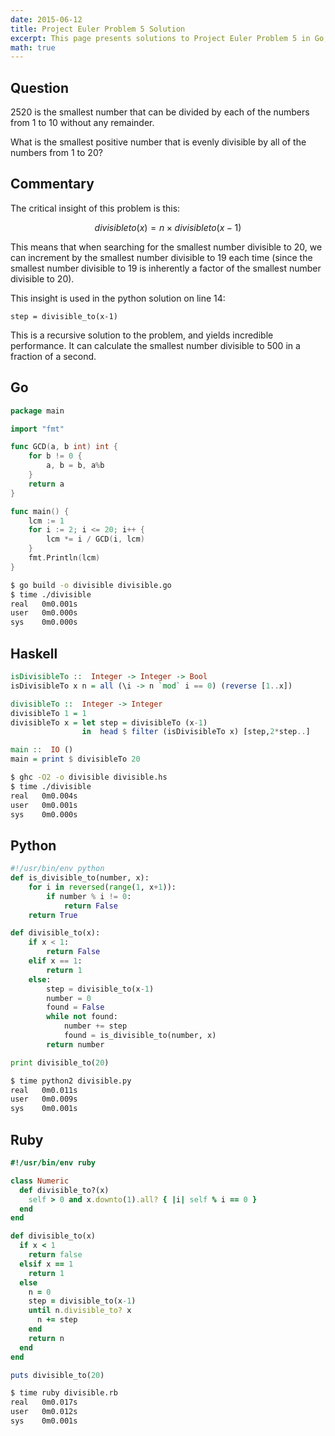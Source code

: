 ```yaml
---
date: 2015-06-12
title: Project Euler Problem 5 Solution
excerpt: This page presents solutions to Project Euler Problem 5 in Go, Haskell, Python and Ruby.
math: true
---
```



## Question

2520 is the smallest number that can be divided by each
of the numbers from 1 to 10 without any remainder.

What is the smallest positive number that is evenly divisible
by all of the numbers from 1 to 20?




## Commentary

The critical insight of this problem is this:

$$divisibleto(x) = n \times divisibleto(x-1)$$

This means that when searching for the smallest number divisible to 20,
we can increment by the smallest number divisible to 19 each time (since the 
smallest number divisible to 19 is inherently a factor of the smallest number
divisible to 20).

This insight is used in the python solution on line 14:

	step = divisible_to(x-1)

This is a recursive solution to the problem, and yields incredible performance. It can calculate
the smallest number divisible to 500 in a fraction of a second.




## Go

```go
package main

import "fmt"

func GCD(a, b int) int {
    for b != 0 {
        a, b = b, a%b
    }
    return a
}

func main() {
    lcm := 1
    for i := 2; i <= 20; i++ {
        lcm *= i / GCD(i, lcm)
    }
    fmt.Println(lcm)
}
```


```bash
$ go build -o divisible divisible.go
$ time ./divisible
real   0m0.001s
user   0m0.000s
sys    0m0.000s
```



## Haskell

```haskell
isDivisibleTo ::  Integer -> Integer -> Bool
isDivisibleTo x n = all (\i -> n `mod` i == 0) (reverse [1..x])

divisibleTo ::  Integer -> Integer
divisibleTo 1 = 1
divisibleTo x = let step = divisibleTo (x-1)
                in  head $ filter (isDivisibleTo x) [step,2*step..]

main ::  IO ()
main = print $ divisibleTo 20
```


```bash
$ ghc -O2 -o divisible divisible.hs
$ time ./divisible
real   0m0.004s
user   0m0.001s
sys    0m0.000s
```



## Python

```python
#!/usr/bin/env python
def is_divisible_to(number, x):
    for i in reversed(range(1, x+1)):
        if number % i != 0:
            return False
    return True

def divisible_to(x):
    if x < 1:
        return False
    elif x == 1:
        return 1
    else:
        step = divisible_to(x-1)
        number = 0
        found = False
        while not found:
            number += step
            found = is_divisible_to(number, x)
        return number

print divisible_to(20)
```


```bash
$ time python2 divisible.py
real   0m0.011s
user   0m0.009s
sys    0m0.001s
```



## Ruby

```ruby
#!/usr/bin/env ruby

class Numeric
  def divisible_to?(x)
    self > 0 and x.downto(1).all? { |i| self % i == 0 }
  end
end

def divisible_to(x)
  if x < 1
    return false
  elsif x == 1
    return 1
  else
    n = 0
    step = divisible_to(x-1)
    until n.divisible_to? x
      n += step
    end
    return n
  end
end

puts divisible_to(20)
```


```bash
$ time ruby divisible.rb
real   0m0.017s
user   0m0.012s
sys    0m0.001s
```


